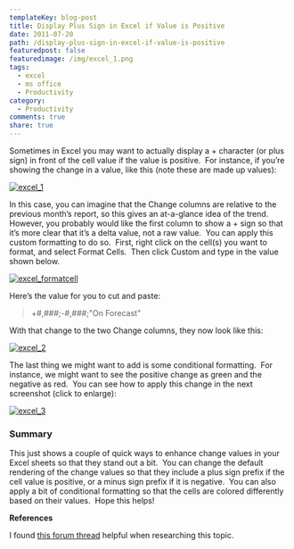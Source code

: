 ```yaml
---
templateKey: blog-post
title: Display Plus Sign in Excel if Value is Positive
date: 2011-07-20
path: /display-plus-sign-in-excel-if-value-is-positive
featuredpost: false
featuredimage: /img/excel_1.png
tags:
  - excel
  - ms office
  - Productivity
category:
  - Productivity
comments: true
share: true
---
```


Sometimes in Excel you may want to actually display a + character (or plus sign) in front of the cell value if the value is positive.  For instance, if you’re showing the change in a value, like this (note these are made up values):

[![excel_1](/img/excel_1.png)](/img/excel_1.png)

In this case, you can imagine that the Change columns are relative to the previous month’s report, so this gives an at-a-glance idea of the trend.  However, you probably would like the first column to show a + sign so that it’s more clear that it’s a delta value, not a raw value.  You can apply this custom formatting to do so.  First, right click on the cell(s) you want to format, and select Format Cells.  Then click Custom and type in the value shown below.

[![excel_formatcell](/img/excel_formatcell.png)](/img/excel_formatcell.png)

Here’s the value for you to cut and paste:

> +#,###;-#,###;"On Forecast"

With that change to the two Change columns, they now look like this:

[![excel_2](/img/excel_2.png)](/img/excel_2.png)

The last thing we might want to add is some conditional formatting.  For instance, we might want to see the positive change as green and the negative as red.  You can see how to apply this change in the next screenshot (click to enlarge):

[![excel_3](/img/excel_3.png)](/img/excel_3.png)

### Summary

This just shows a couple of quick ways to enhance change values in your Excel sheets so that they stand out a bit.  You can change the default rendering of the change values so that they include a plus sign prefix if the cell value is positive, or a minus sign prefix if it is negative.  You can also apply a bit of conditional formatting so that the cells are colored differently based on their values.  Hope this helps!

**References**

I found [this forum thread](http://www.ozgrid.com/forum/showthread.php?t=60444&page=1) helpful when researching this topic.
